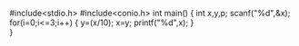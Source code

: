 #include<stdio.h>
#include<conio.h>
int main()
{
  int x,y,p;
  scanf("%d",&x);
  for(i=0;i<=3;i++)
  {
    y=(x/10);
    x=y;
    printf("%d",x);
  }  
 }
